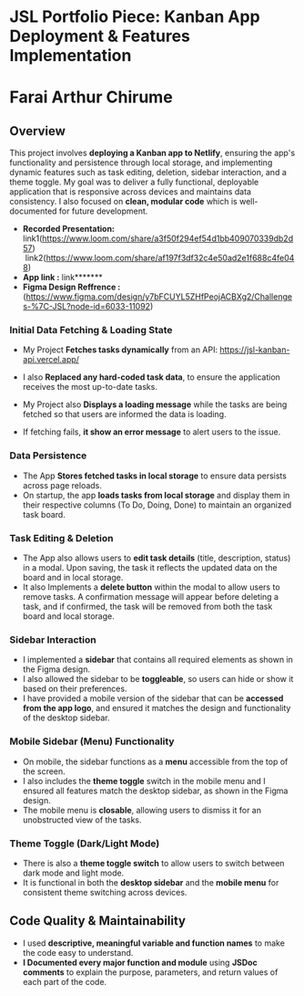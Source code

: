 # JSL Portfolio Piece: Kanban App Deployment & Features Implementation
# Farai Arthur Chirume 

## Overview

This project involves **deploying a Kanban app to Netlify**, ensuring the app's functionality and persistence through local storage, and implementing dynamic features such as task editing, deletion, sidebar interaction, and a theme toggle. My goal was to deliver a fully functional, deployable application that is responsive across devices and maintains data consistency. I also focused on **clean, modular code** which is well-documented for future development.

- **Recorded Presentation:**
 link1(https://www.loom.com/share/a3f50f294ef54d1bb409070339db2d57)
 link2(https://www.loom.com/share/af197f3df32c4e50ad2e1f688c4fe048)
- **App link :** link*******
- **Figma Design Reffrence :** (https://www.figma.com/design/y7bFCUYL5ZHfPeojACBXg2/Challenges-%7C-JSL?node-id=6033-11092)

### Initial Data Fetching & Loading State

- My Project **Fetches tasks dynamically** from an API: https://jsl-kanban-api.vercel.app/

- I also **Replaced any hard-coded task data**, to ensure the application receives the most up-to-date tasks.

- My Project also **Displays a loading message** while the tasks are being fetched so that users are informed the data is loading.
- If fetching fails, **it show an error message** to alert users to the issue.

### Data Persistence

- The App **Stores fetched tasks in local storage** to ensure data persists across page reloads.
- On startup, the app **loads tasks from local storage** and display them in their respective columns (To Do, Doing, Done) to maintain an organized task board.

### Task Editing & Deletion

- The App also allows users to **edit task details** (title, description, status) in a modal. Upon saving, the task it reflects the updated data on the board and in local storage.
- It also Implements a **delete button** within the modal to allow users to remove tasks. A confirmation message will appear before deleting a task, and if confirmed, the task will be removed from both the task board and local storage.

### Sidebar Interaction

- I implemented a **sidebar** that contains all required elements as shown in the Figma design.
- I also allowed the sidebar to be **toggleable**, so users can hide or show it based on their preferences.
- I have provided a mobile version of the sidebar that can be **accessed from the app logo**, and ensured it matches the design and functionality of the desktop sidebar.

### Mobile Sidebar (Menu) Functionality

- On mobile, the sidebar functions as a **menu** accessible from the top of the screen.
- I also includes the **theme toggle** switch in the mobile menu and I ensured all features match the desktop sidebar, as shown in the Figma design.
- The mobile menu is **closable**, allowing users to dismiss it for an unobstructed view of the tasks.

### Theme Toggle (Dark/Light Mode)

- There is also a **theme toggle switch** to allow users to switch between dark mode and light mode.
- It is functional in both the **desktop sidebar** and the **mobile menu** for consistent theme switching across devices.

## Code Quality & Maintainability

- I used **descriptive, meaningful variable and function names** to make the code easy to understand.
- **I Documented every major function and module** using **JSDoc comments** to explain the purpose, parameters, and return values of each part of the code.

